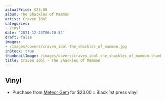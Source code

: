 ```yaml
---
actualPrice: $23.00
album: The Shackles Of Mammon
artist: Craven Idol
categories:
- Vinyl
date: '2021-12-24T06:10:52'
draft: false
images:
- /images/covers/craven_idol-the_shackles_of_mammon.jpg
inStock: true
thumbnailImage: /images/covers/craven_idol-the_shackles_of_mammon-thumb.jpg
title: Craven Idol - The Shackles Of Mammon
---
```


## Vinyl
* Purchase from [Meteor Gem](https://meteor-gem.com/products/craven-idol-the-shackles-of-mammon-lp) for $23.00 :: Black 1st press vinyl
